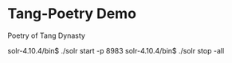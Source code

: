 # Tang-Poetry Demo

Poetry of Tang Dynasty


solr-4.10.4/bin$ ./solr start -p 8983
solr-4.10.4/bin$ ./solr stop -all
